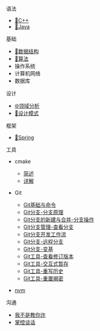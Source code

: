 语法
- [🚀C++](doc/c++.md)
- [👻Java](doc/Java.md)

基础
- [🧱数据结构](doc/数据结构.md)
- [🤞算法](doc/算法.md)
- 操作系统
- 计算机网络
- 数据库

设计
- [🌐领域分析](doc/领域分析.md)
- [🤖设计模式](doc/设计模式.md)

框架
- [🥂Spring](doc/Spring.md)

工具
- cmake
	- [简述](tool/cmake/1.CMake简述.md)
	- [详解](tool/cmake/2.CMake详解.md)
	
- Git
	- [Git基础与命令](tool/git/10.Git基础与命令.md)
	- [Git分支-分支原理](tool/git/20.Git分支-分支原理.md)
	- [Git分支的新建与合并-分支操作](tool/git/30.Git分支的新建与合并-分支操作.md)
	- [Git分支管理-查看分支](tool/git/40.Git分支管理-查看分支.md)
	- [Git分支开发工作流](tool/git/50.Git分支开发工作流.md)
	- [Git分支-远程分支](tool/git/60.Git分支-远程分支.md)
	- [Git分支-变基](tool/git/70.Git分支-变基.md)
	- [Git工具-查看修订版本](tool/git/80.Git工具-查看修订版本.md)
	- [Git工具-交互式暂存](tool/git/90.Git工具-交互式暂存.md)
	- [Git工具-重写历史](tool/git/100.Git工具-重写历史.md)
	- [Git工具-重置揭密](tool/git/110.Git工具-重置揭密.md)
- [nvm](tool/nvm/1.NVM使用.md)

沟通
- [我不是教你诈](doc/readbook/我不是教你诈/我不是教你诈.md)
- [掌控谈话](doc/readbook/掌控谈话/掌控谈话.md)

